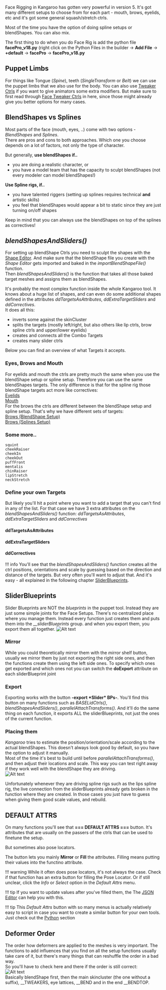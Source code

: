 Face Rigging in Kangaroo has gotten very powerful in version 5. It's got many different setups to choose
from for each part - mouth, brows, eyelids, etc and it's got some general squash/stretch ctrls.

Most of the time you have the option of doing spline setups or blendShapes. You can also mix.

The first thing to do when you do Face Rig is add the python file **facePro_v18.py** (right click on the Python Files
in the builder -> **Add File** -> **+default** -> **facePro** -> **facePro_v18.py**



## Puppet Limbs
For things like Tongue (*Spine*), teeth (*SingleTransform* or *Belt*) we can use the puppet limbs that we also use for the body.
You can also use [Tweaker Ctrls](../puppet/tweakerCtrls.md) if you want to give animators some extra modifiers. But make sure
to first read through [Face Tweaker Ctrls](faceTweakerCtrls.md) in here, since those might already give you better options for many cases.  


## BlendShapes vs Splines
Most parts of the face (mouth, eyes, ..) come with two options - *BlendShapes* and *Splines*.  
There are pros and cons to both approaches.
Which one you choose depends on a lot of factors, not only the type of character.

But generally, **use blendShapes if..**

- you are doing a realistic character, or
- you have a model team that has the capacity to sculpt blendShapes (not every modeler can model blendShapes!)

**Use Spline rigs, if..**

- you have talented riggers (setting up splines requires technical **and** artistic skills)
- you feel that blendShapes would appear a bit to static since they are just turning on/off shapes

Keep in mind that you can always use the blendShapes on top of the splines as correctives! 


## *blendShapesAndSliders()*
For setting up blendShape Ctrls you need to sculpt the shapes with the [Shape Editor](shapeEditor.md). And make sure
that the blendShape file you create with the *Shape Editor* gets imported and baked in the *importBlendShapeFile()* function.  
Then *blendShapesAndSliders()* is the function that takes all those baked target meshes and assigns them as blendShapes.  

It's probably the most complex function inside the whole Kangaroo tool. It knows about a huge list of shapes, and can even do some additional shapes defined in the 
attributes *ddTargetsAsAttributes*, *ddExtraTargetSliders* and *ddCorrectives*.   
It does all this: 

- inverts some against the skinCluster
- splits the targets (mostly left/right, but also others like lip ctrls, brow spline ctrls and upper/lower eyelids)
- creates and connects all the Combo Targets   
- creates many slider ctrls  

Below you can find an overview of what Targets it accepts.   
### Eyes, Brows and Mouth
For eyelids and mouth the ctrls are pretty much the same when you use the blendShape setup or spline setup. Therefore you can
use the same blendShapes targets. The only difference is that for the spline rig those blendShape targets act more like correctives:  
[Eyelids](eyes.md#eyelid-blendshapes)  
[Mouth](mouth.md#blendshapes)    
For the brows the ctrls are different between the blendShape setup and spline setup. That's why we have different sets of targets:  
[Brows (BlendShape Setup)](brows.md#blendshapes)  
[Brows (Splines Setup)](brows.md#brow-splines-correctives)  

### Some more..
```
squint
cheekRaiser
cheekIn
cheekOut
puffFront
mentalis
chinRaiser
lipStretch
neckStretch
```

### Define your own Targets
But likely you'll hit a point where you want to add a target that you can't find in any of the list. For that case
we have 3 extra attributes on the *blendShapesAndSliders()* function: *ddTargetsAsAttributes*, *ddExtraTargetSliders* and *ddCorrectives*
#### ddTargetsAsAttributes

#### ddExtraTargetSliders

#### ddCorrectives

!!! info
    You'll see that the *blendShapesAndSliders()* function creates all the ctrl positions, orientations and scale by guessing based
    on the direction and distance of the targets. But very often you'll want to adjust that. And it's easy - all explained in the
    following chapter [SliderBlueprints](#sliderblueprints). 

 


## SliderBlueprints
Slider Blueprints are NOT the *blueprints* in the puppet tool. Instead they
are just some simple joints for the Face Setups. There's no centralized place where you manage them. Instead every 
function just creates them and puts them into the *__sliderBlueprints* group. and when you export them, you export them all together.
![Alt text](../images/face_sliderBlueprints.jpg)

### Mirror
While you could theoretically mirror them with the *mirror* shelf button, usually we mirror them by just not exporting the 
right side ones, and then the functions create them using the left side ones.
To specify which ones get exported and which ones not you can switch the **doExport** attribute on each sliderBlueprint joint

### Export 
Exporting works with the button **-export \*Slider\* BPs-**. You'll find this button on many functions such as *BASELidCtrls()*,
*blendShapesAndSliders()*, *parallelAttachTransforms()*. And it'll do the same thing on each function, it exports
ALL the sliderBlueprints, not just the ones of the current function.


### Placing them
*Kangaroo* tries to estimate the position/orientation/scale according to the actual blendShapes. This doesn't always
look good by default, so you have the option to adjust it manually.  
Most of the time it's best to build until before *parallelAttachTransforms()*, and then adjust their locations and scale.
This way you can test right away if they work well with the blendShape they are driving.  
![Alt text](../images/face_placeSliderBlueprints.gif)

Unfortunately whenever they are driving spline rigs such as the lips spline rig, the live connection from the sliderBlueprints already gets broken
in the function where they are created. In those cases you just have to guess when giving them good scale values, and rebuild.
  

## DEFAULT ATTRS 
On many functions you'll see that **=== DEFAULT ATTRS ===** button. It's attributes that are usually on the passers of the 
ctrls that can be used to finetune the setup.  

But sometimes also pose locators. 

The button lets you mainly **Mirror** or **Fill** the attributes. Filling means putting their values into the functino attribute. 

!!! warning
    While it often does pose locators, it's not always the case. Check if that function has an extra button for filling 
    the Pose Locator. Or if still unclear, click the *Info* or *Select* option in the *Default Attrs* menu.

!!! tip
    If you want to update values after you've filled them, the The [JSON Editor](../builder/jsonEditor.md) can help you with this. 

!!! tip
    This *Default Attrs* button with so many menus is actually relatively easy to script in case you
    want to create a similar button for your own tools. Just check out the [Python](../python.md) section


## Deformer Order
The order how deformers are applied to the meshes is very important. The functions to add influences that you find on all the
setup functions usually take care of it, but there's many things that can reshuffle the order in a bad way.  
So you'll have to check here and there if the order is still correct:  
![Alt text](../images/faceGeneral_deformerOrder.jpg)  
Basically blendShape first, then the main skincluster (the one without a suffix), __TWEAKERS, eye lattices, __BEND and in the end __BENDTOP.
